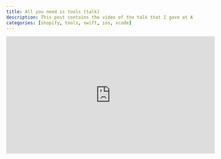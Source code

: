 ```yaml
---
title: All you need is tools (talk)
description: This post contains the video of the talk that I gave at AltConf about why I think it's important investing into tooling and some tips to build great tools.
categories: [shopify, tools, swift, ios, xcode]
---
```


<iframe width="560" height="315" src="https://www.youtube.com/embed/ydWpnj-PIjQ" frameborder="0" allow="accelerometer; autoplay; encrypted-media; gyroscope; picture-in-picture" allowfullscreen></iframe>
